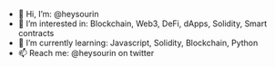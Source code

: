 - 👋 Hi, I’m: @heysourin
- 👀 I’m interested in: Blockchain, Web3, DeFi, dApps, Solidity, Smart contracts
- 🌱 I’m currently learning: Javascript, Solidity, Blockchain, Python
- 📫 Reach me: @heysourin on twitter

<!---
heysourin/heysourin is a ✨ special ✨ repository because its `README.md` (this file) appears on your GitHub profile.
You can click the Preview link to take a look at your changes.
--->
